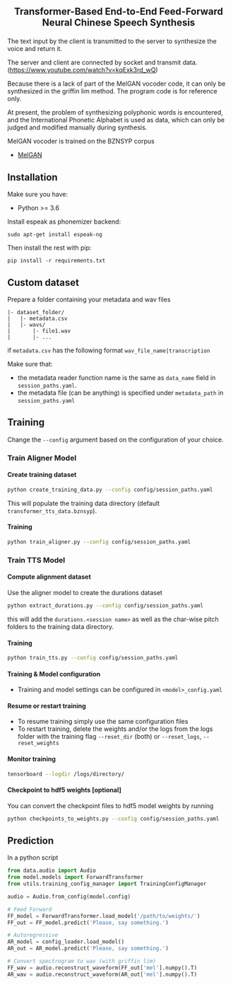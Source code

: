 <h2 align="center">
<p>Transformer-Based End-to-End Feed-Forward Neural Chinese Speech Synthesis</p>
</h2>

The text input by the client is transmitted to the server to synthesize the voice and return it.

The server and client are connected by socket and transmit data.
(https://www.youtube.com/watch?v=kqExk3rd_wQ)

Because there is a lack of part of the MelGAN vocoder code, it can only be synthesized in the griffin lim method. The program code is for reference only.

At present, the problem of synthesizing polyphonic words is encountered, and the International Phonetic Alphabet is used as data, which can only be judged and modified manually during synthesis.

MelGAN vocoder is trained on the BZNSYP corpus
- [MelGAN](https://github.com/seungwonpark/melgan)

## Installation

Make sure you have:

* Python >= 3.6

Install espeak as phonemizer backend:
```
sudo apt-get install espeak-ng
```

Then install the rest with pip:
```
pip install -r requirements.txt
```
## Custom dataset
Prepare a folder containing your metadata and wav files
```
|- dataset_folder/
|   |- metadata.csv
|   |- wavs/
|       |- file1.wav
|       |- ...
```
if `metadata.csv` has the following format
``` wav_file_name|transcription ```

Make sure that:
 -  the metadata reader function name is the same as ```data_name``` field in ```session_paths.yaml```.
 -  the metadata file (can be anything) is specified under ```metadata_path``` in ```session_paths.yaml``` 

## Training
Change the ```--config``` argument based on the configuration of your choice.
### Train Aligner Model
#### Create training dataset
```bash
python create_training_data.py --config config/session_paths.yaml
```
This will populate the training data directory (default `transformer_tts_data.bznsyp`).
#### Training
```bash
python train_aligner.py --config config/session_paths.yaml
```
### Train TTS Model
#### Compute alignment dataset
Use the aligner model to create the durations dataset
```bash
python extract_durations.py --config config/session_paths.yaml
```
this will add the `durations.<session name>` as well as the char-wise pitch folders to the training data directory.
#### Training
```bash
python train_tts.py --config config/session_paths.yaml
```
#### Training & Model configuration
- Training and model settings can be configured in `<model>_config.yaml`

#### Resume or restart training
- To resume training simply use the same configuration files
- To restart training, delete the weights and/or the logs from the logs folder with the training flag `--reset_dir` (both) or `--reset_logs`, `--reset_weights`

#### Monitor training
```bash
tensorboard --logdir /logs/directory/
```

#### Checkpoint to hdf5 weights \[optional\]
You can convert the checkpoint files to hdf5 model weights by running
```bash
python checkpoints_to_weights.py --config config/session_paths.yaml
```
## Prediction

In a python script
```python
from data.audio import Audio
from model.models import ForwardTransformer
from utils.training_config_manager import TrainingConfigManager

audio = Audio.from_config(model.config)

# Feed Forward
FF_model = ForwardTransformer.load_model('/path/to/weights/')
FF_out = FF_model.predict('Please, say something.')

# Autoregressive
AR_model = config_loader.load_model()
AR_out = AR_model.predict('Please, say something.')

# Convert spectrogram to wav (with griffin lim)
FF_wav = audio.reconstruct_waveform(FF_out['mel'].numpy().T)
AR_wav = audio.reconstruct_waveform(AR_out['mel'].numpy().T)
```

